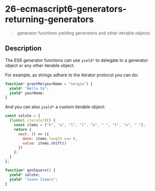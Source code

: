 # 26-ecmascript6-generators-returning-generators
> generator functions yielding generators and other iterable objects

## Description
The ES6 generator functions can use `yield*` to delegate to a generator object or any other iterable object.

For example, as strings adhere to the iterator protocol you can do:
```javascript
function* greetMe(yourName = "sergio") {
  yield* "Hello to";
  yield* yourName;
}
```

And you can also `yield*` a custom iterable object:
```javascript
const salute = {
  [Symbol.iterator]() {
    const items = ["h", "e", "l", "l", "o", " ", "t", "o", " "];
    return {
      next: () => ({
        done: items.length === 0,
        value: items.shift()
      })
    };
  }
};

function* genSquare() {
  yield* salute;
  yield* "Jason Isaacs";
}
```
